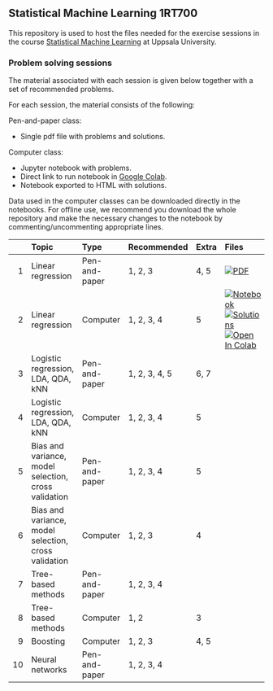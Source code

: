 ## Statistical Machine Learning 1RT700

This repository is used to host the files needed for the exercise sessions in the course [Statistical Machine Learning](http://www.it.uu.se/edu/course/homepage/sml) at Uppsala University.

### Problem solving sessions
The material associated with each session is given below together with a set of recommended problems.

For each session, the material consists of the following:

Pen-and-paper class:
* Single pdf file with problems and solutions.

Computer class:
* Jupyter notebook with problems.
* Direct link to run notebook in [Google Colab](https://colab.research.google.com/).
* Notebook exported to HTML with solutions.

Data used in the computer classes can be downloaded directly in the notebooks.
For offline use, we recommend you download the whole repository and make the necessary changes to the notebook by commenting/uncommenting appropriate lines.

|    | Topic                                                | Type          | Recommended   | Extra | Files |
|---:|:-----------------------------------------------------|:--------------|:--------------|:------|:------| 
| 1  | Linear regression                                    | Pen-and-paper | 1, 2, 3       | 4, 5  | <a href="https://uu-sml.github.io/course-sml-public/exercises/SML-ex_session1.pdf"  ><img src="https://img.shields.io/badge/Session_1-PDF-ee3f24?logo=Adobe%20Acrobat%20Reader&style=flat" alt="PDF"      title="Download pdf" /></a>|
| 2  | Linear regression                                    | Computer      | 1, 2, 3, 4    | 5     | <a href="https://uu-sml.github.io/course-sml-public/exercises/SML-ex_session2.ipynb"><img src="https://img.shields.io/badge/Session_2-Notebook-f37626?logo=jupyter&style=flat"  alt="Notebook" title="Download notebook" /></a> <a href="https://uu-sml.github.io/course-sml-public/exercises/solutions/SML-ex-sol_session2.html"><img src="https://img.shields.io/badge/Session_2-Solutions-f37626?logo=Jupyter&style=flat" alt="Solutions" title="View solutions"/></a> [![Open In Colab](https://colab.research.google.com/assets/colab-badge.svg)](https://colab.research.google.com/github/uu-sml/course-sml-public/blob/master/exercises/SML-ex_session2.ipynb) |
| 3  | Logistic regression, LDA, QDA, kNN                   | Pen-and-paper | 1, 2, 3, 4, 5 | 6, 7  | <!--<a href="https://uu-sml.github.io/course-sml-public/exercises/SML-ex_session3.pdf"  ><img src="https://img.shields.io/badge/Session_3-PDF-ee3f24?logo=Adobe%20Acrobat%20Reader&style=flat" alt="PDF"      title="Download pdf"      width="20" /></a> -->|
| 4  | Logistic regression, LDA, QDA, kNN                   | Computer      | 1, 2, 3, 4    | 5     | <!--<a href="https://uu-sml.github.io/course-sml-public/exercises/SML-ex_session4.ipynb"><img src="https://img.shields.io/badge/Session_4-Notebook-f37626?logo=jupyter&style=flat"  alt="Notebook" title="Download notebook" /></a> <a href="https://uu-sml.github.io/course-sml-public/exercises/solutions/SML-ex-sol_session4.html"><img src="https://img.shields.io/badge/Session_4-Solutions-f37626?logo=Jupyter&style=flat" alt="Solutions" title="View solutions"/></a> [![Open In Colab](https://colab.research.google.com/assets/colab-badge.svg)](https://colab.research.google.com/github/uu-sml/course-sml-public/blob/master/exercises/SML-ex_session4.ipynb) --> |
| 5  | Bias and variance, model selection, cross validation | Pen-and-paper | 1, 2, 3, 4    | 5     | <!--<a href="https://uu-sml.github.io/course-sml-public/exercises/SML-ex_session5.pdf"  ><img src="https://img.shields.io/badge/Session_5-PDF-ee3f24?logo=Adobe%20Acrobat%20Reader&style=flat" alt="PDF"      title="Download pdf"      width="20" /></a> -->|
| 6  | Bias and variance, model selection, cross validation | Computer      | 1, 2, 3       | 4     | <!--<a href="https://uu-sml.github.io/course-sml-public/exercises/SML-ex_session6.ipynb"><img src="https://img.shields.io/badge/Session_6-Notebook-f37626?logo=jupyter&style=flat"  alt="Notebook" title="Download notebook" width="20" /></a> <a href="https://uu-sml.github.io/course-sml-public/exercises/solutions/SML-ex-sol_session6.html"><img src="https://img.shields.io/badge/Session_6-Solutions-f37626?logo=Jupyter&style=flat" alt="Solutions" title="View solutions"/></a> [![Open In Colab](https://colab.research.google.com/assets/colab-badge.svg)](https://colab.research.google.com/github/uu-sml/course-sml-public/blob/master/exercises/SML-ex_session6.ipynb) -->|
| 7  | Tree-based methods                                   | Pen-and-paper | 1, 2, 3, 4    |       | <!--<a href="https://uu-sml.github.io/course-sml-public/exercises/SML-ex_session7.pdf"  ><img src="https://img.shields.io/badge/Session_7-PDF-ee3f24?logo=Adobe%20Acrobat%20Reader&style=flat" alt="PDF"      title="Download pdf"      width="20" /></a> -->|
| 8  | Tree-based methods                                   | Computer      | 1, 2          | 3     | <!--<a href="https://uu-sml.github.io/course-sml-public/exercises/SML-ex_session8.ipynb"><img src="https://img.shields.io/badge/Session_8-Notebook-f37626?logo=jupyter&style=flat"  alt="Notebook" title="Download notebook" width="20" /></a> <a href="https://uu-sml.github.io/course-sml-public/exercises/solutions/SML-ex-sol_session8.html"><img src="https://img.shields.io/badge/Session_8-Solutions-f37626?logo=Jupyter&style=flat" alt="Solutions" title="View solutions"/></a> [![Open In Colab](https://colab.research.google.com/assets/colab-badge.svg)](https://colab.research.google.com/github/uu-sml/course-sml-public/blob/master/exercises/SML-ex_session8.ipynb) -->|
| 9  | Boosting                                             | Computer      | 1, 2, 3       | 4, 5  | <!--<a href="https://uu-sml.github.io/course-sml-public/exercises/SML-ex_session9.ipynb"><img src="https://img.shields.io/badge/Session_9-Notebook-f37626?logo=jupyter&style=flat"  alt="Notebook" title="Download notebook" width="20" /></a> <a href="https://uu-sml.github.io/course-sml-public/exercises/solutions/SML-ex-sol_session9.html"><img src="https://img.shields.io/badge/Session_9-Solutions-f37626?logo=Jupyter&style=flat" alt="Solutions" title="View solutions"/></a> [![Open In Colab](https://colab.research.google.com/assets/colab-badge.svg)](https://colab.research.google.com/github/uu-sml/course-sml-public/blob/master/exercises/SML-ex_session9.ipynb) -->|
| 10 | Neural networks                                      | Pen-and-paper | 1, 2, 3, 4    |       | <!--<a href="https://uu-sml.github.io/course-sml-public/exercises/SML-ex_session10.pdf" ><img src="https://img.shields.io/badge/Session_10-PDF-ee3f24?logo=Adobe%20Acrobat%20Reader&style=flat" alt="PDF"      title="Download pdf"      width="20" /></a> -->|
